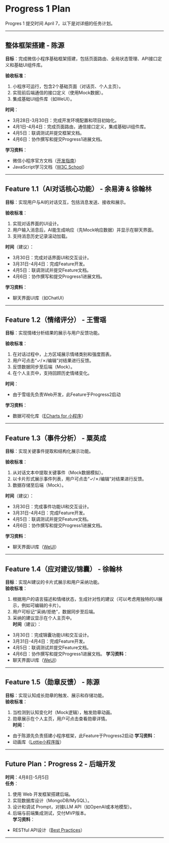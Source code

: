 # Progress 1 Plan

Progres 1 提交时间 April 7，以下是对详细的任务计划。

---

## **整体框架搭建 - 陈源**

**目标**：完成微信小程序基础框架搭建，包括页面路由、全局状态管理、API接口定义和基础UI组件库。

**验收标准**：  

1. 小程序可运行，包含2个基础页面（对话页、个人主页）。  
2. 实现前后端通信的接口定义（使用Mock数据）。  
3. 集成基础UI组件库（如WeUI）。  

**时间**：  

- 3月28日-3月30日：完成开发环境配置和项目初始化。  
- 4月1日-4月4日：完成页面路由，通信接口定义，集成基础UI组件库。  
- 4月5日：联调测试并提交框架文档。
- 4月6日：协作撰写和提交Progress1进展文档。

**学习资料**：  

- 微信小程序官方文档（[开发指南](https://developers.weixin.qq.com/miniprogram/dev/framework/)）  
- JavaScript学习文档（[W3C School](https://www.w3school.com.cn/js/index.asp)）  

---

## **Feature 1.1（AI对话核心功能） - 余易涛 & 徐翰林**

**目标**：实现用户与AI的对话交互，包括消息发送、接收和展示。 

**验收标准**：  

1. 实现对话界面的UI设计。
2. 用户输入消息后，AI能生成响应（先Mock响应数据）并显示在聊天界面。
3. 支持消息历史记录滚动加载。  

**时间**（建议）：  

- 3月30日：完成对话界面UI和交互设计。
- 3月31日-4月4日：完成Feature开发。
- 4月5日：联调测试并提交Feature文档。
- 4月6日：协作撰写和提交Progress1进展文档。

**学习资料**：  

- 聊天界面UI库（如ChatUI）  

---

## **Feature 1.2（情绪评分） - 王雪瑶**

**目标**：实现情绪分析结果的展示与用户反馈功能。  

**验收标准**：  

1. 在对话过程中，上方区域展示情绪类别和强度图表。  
2. 用户可点击“✓/✗/编辑”对结果进行反馈。  
3. 反馈数据同步至后端（Mock）。
4. 在个人主页中，支持回顾历史情绪变化。

**时间**：  

- 由于雪瑶先负责Web开发，此Feature于Progress2启动

**学习资料**：  

- 数据可视化库（[ECharts for 小程序](https://github.com/ecomfe/echarts-for-weixin)）  

---

## **Feature 1.3（事件分析） - 粟英成**

**目标**：实现关键事件提取和结构化展示功能。  

**验收标准**：  

1. 从对话文本中提取关键事件（Mock数据模拟）。  
2. 以卡片形式展示事件列表，用户可点击“✓/✗/编辑”对结果进行反馈。
3. 数据存储至后端（Mock）。  

**时间**（建议）：  

- 3月30日：完成事件功能UI和交互设计。
- 3月31日-4月4日：完成Feature开发。
- 4月5日：联调测试并提交Feature文档。
- 4月6日：协作撰写和提交Progress1进展文档。

**学习资料**：  

- 聊天界面UI库（[WeUI](https://github.com/Tencent/weui)）  

---

## **Feature 1.4（应对建议/锦囊） - 徐翰林**

**目标**：实现AI建议的卡片式展示和用户采纳功能。  
**验收标准**：  

1. 根据用户的语言描述和情绪状态，生成针对性的建议（可以考虑用独特的UI展示，例如可编辑的卡片）。  
2. 用户可标记“采纳/拒绝”，数据同步至后端。  
3. 采纳的建议显示在个人主页中。  
**时间**（建议）：  

- 3月30日：完成锦囊功能UI和交互设计。
- 3月31日-4月4日：完成Feature开发。
- 4月5日：联调测试并提交Feature文档。
- 4月6日：协作撰写和提交Progress1进展文档。
**学习资料**：  
- 聊天界面UI库（[WeUI](https://github.com/Tencent/weui)）  

---

## **Feature 1.5（勋章反馈） - 陈源**

**目标**：实现认知成长勋章的触发、展示和存储功能。  
**验收标准**：  

1. 当检测到认知变化时（Mock逻辑），触发勋章动画。  
2. 勋章展示在个人主页，用户可点击查看勋章详情。  
**时间**：  

- 由于陈源先负责搭建小程序框架，此Feature于Progress2启动
**学习资料**：  
- 动画库（[Lottie小程序版](https://github.com/wechat-miniprogram/lottie-miniprogram)）  

---

## Future Plan：Progress 2 - 后端开发

**时间**：4月8日-5月5日  
**任务**：  

1. 使用 Web 开发框架搭建后端。  
2. 实现数据库设计（MongoDB/MySQL）。  
3. 设计和调试 Prompt，对接LLM API（如OpenAI或本地模型）。  
4. 后端与前端集成测试，交付MVP版本。  
**学习资料**：  

- RESTful API设计（[Best Practices](https://restfulapi.net/)）  

---
